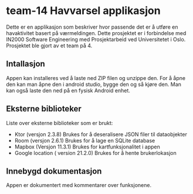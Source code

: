 # team-14 Havvarsel applikasjon
Dette er en applikasjon som beskriver hvor passende det er å utføre en havaktivitet basert på værmeldingen. Dette prosjektet er i forbindelse med IN2000 Software Engineering med Prosjektarbeid ved Universitetet i Oslo. Prosjektet ble gjort av et team på 4.

## Intallasjon
Appen kan installeres ved å laste ned ZIP filen og unzippe den. For å åpne den kan man åpne den i android studio, bygge den og så kjøre den. Man kan også laste den ned på en fysisk Android enhet.

## Eksterne biblioteker
Liste over eksterne biblioteker som er brukt: 
- Ktor (versjon 2.3.8) Brukes for å deseralisere JSON filer til dataobjekter
- Room (versjon 2.6.1) Brukes for å lage en SQLite database
- Mapbox (Versjon 11.3.1) Brukes for kartfunksjonalitet i appen
- Google location ( version 21.2.0) Brukes for å hente brukerlokasjon

## Innebygd dokumentasjon
Appen er dokumentert med kommentarer over funksjonene.

